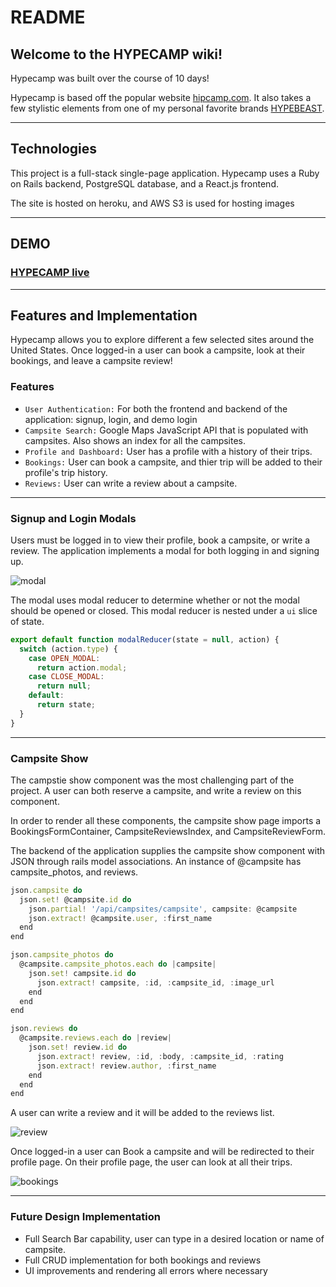 # README

## Welcome to the HYPECAMP wiki!

Hypecamp was built over the course of 10 days!

Hypecamp is based off the popular website [hipcamp.com](https://www.hipcamp.com/). It also takes a few stylistic elements from one of my personal favorite brands [HYPEBEAST](https://hypebeast.com/). 

---

## Technologies

This project is a full-stack single-page application. Hypecamp uses a Ruby on Rails backend, PostgreSQL database, and a React.js frontend.

The site is hosted on heroku, and AWS S3 is used for hosting images

---
## DEMO


### [HYPECAMP live](https://hypecamp.herokuapp.com/#/)

---

## Features and Implementation 

Hypecamp allows you to explore different a few selected sites around the United States. Once logged-in a user can book a campsite, look at their bookings, and leave a campsite review!

### Features 

* `User Authentication:` For both the frontend and backend of the application: signup, login, and demo login 
* `Campsite Search:` Google Maps JavaScript API that is populated with campsites. Also shows an index for all the campsites. 
* `Profile and Dashboard:` User has a profile with a history of their trips.
* `Bookings:` User can book a campsite, and thier trip will be added to their profile's trip history. 
* `Reviews:` User can write a review about a campsite.

---

### Signup and Login Modals 

Users must be logged in to view their profile, book a campsite, or write a review. The application implements a modal for both logging in and signing up. 

![modal](https://media.giphy.com/media/dCB4fXLxob3nd3jRMb/giphy.gif)

The modal uses modal reducer to determine whether or not the modal should be opened or closed. This modal reducer is nested under a `ui` slice of state.  

```javascript
export default function modalReducer(state = null, action) {
  switch (action.type) {
    case OPEN_MODAL:
      return action.modal;
    case CLOSE_MODAL:
      return null;
    default:
      return state;
  }
}
```

---

### Campsite Show 

The campstie show component was the most challenging part of the project. A user can both reserve a campsite, and write a review on this component.

In order to render all these components, the campsite show page imports a BookingsFormContainer, CampsiteReviewsIndex, and CampsiteReviewForm.

The backend of the application supplies the campsite show component with JSON through rails model associations. An instance of @campsite has campsite_photos, and reviews. 

```javascript
json.campsite do
  json.set! @campsite.id do 
    json.partial! '/api/campsites/campsite', campsite: @campsite
    json.extract! @campsite.user, :first_name
  end 
end

json.campsite_photos do
  @campsite.campsite_photos.each do |campsite|
    json.set! campsite.id do
      json.extract! campsite, :id, :campsite_id, :image_url
    end
  end
end

json.reviews do 
  @campsite.reviews.each do |review|
    json.set! review.id do 
      json.extract! review, :id, :body, :campsite_id, :rating
      json.extract! review.author, :first_name 
    end 
  end 
end 
```

A user can write a review and it will be added to the reviews list. 

![review](https://media.giphy.com/media/jTz4yw77gq2MEjE1Q4/giphy.gif)

Once logged-in a user can Book a campsite and will be redirected to their profile page. On their profile page, the user can look at all their trips.

![bookings](https://media.giphy.com/media/ipLqOdiZY4yw7cP6Ve/giphy.gif)

---

### Future Design Implementation 

* Full Search Bar capability, user can type in a desired location or name of campsite.
* Full CRUD implementation for both bookings and reviews
* UI improvements and rendering all errors where necessary